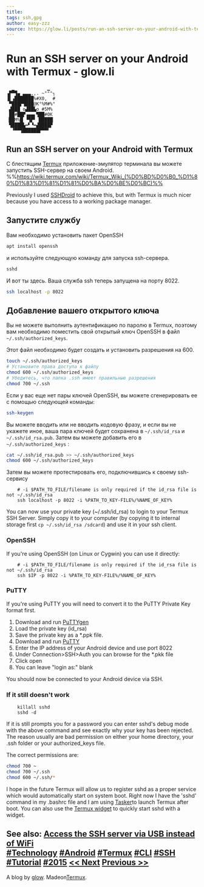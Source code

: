 ```yaml
---
title: 
tags: ssh,gpg
author: easy-zzz
source: https://glow.li/posts/run-an-ssh-server-on-your-android-with-termux/
---
```

# Run an SSH server on your Android with Termux - glow.li  

```
  ▁            ▁
▗▛▀▜▄ ▃▃▃,,. ~°°°┐
▐▌▗███████%#X0,  #
 ▀███▛▜███@K°%M#%°
 ▟███ o▟██▙o #5M%
 ██#██▛▗▄▄▖▜██#0K
▕██M%█▏▝▜▛▘▕█████▏
 ▜████▙━▘▝━▟████▛
  ▝▀▀▜██████▛▀▀▘
```


## Run an SSH server on your Android with Termux

С блестящим [Termux](https://wiki.termux.com/wiki/Termux_Wiki_(%D0%BD%D0%B0_%D1%80%D1%83%D1%81%D1%81%D0%BA%D0%BE%D0%BC)) приложение-эмулятор терминала вы можете запустить SSH-сервер на своем Android.
%%https://wiki.termux.com/wiki/Termux_Wiki_(%D0%BD%D0%B0_%D1%80%D1%83%D1%81%D1%81%D0%BA%D0%BE%D0%BC)%%

Previously I used [SSHDroid](https://play.google.com/store/apps/details?id=berserker.android.apps.sshdroid) to achieve this, but with Termux is much nicer because you have access to a working package manager.

## Запустите службу

Вам необходимо установить пакет OpenSSH

```sh
apt install openssh
```

и используйте следующую команду для запуска ssh-сервера.

```sh
sshd
```

И вот ты здесь. Ваша служба ssh теперь запущена на порту 8022.

```sh
ssh localhost -p 8022
```

## Добавление вашего открытого ключа

Вы не можете выполнить аутентификацию по паролю в Termux, поэтому вам необходимо поместить свой открытый ключ OpenSSH в файл `~/.ssh/authorized_keys`.

Этот файл необходимо будет создать и установить разрешения на 600.

```sh
touch ~/.ssh/authorized_keys
# Установите права доступа к файлу
chmod 600 ~/.ssh/authorized_keys
# Убедитесь, что папка .ssh имеет правильные разрешения
chmod 700 ~/.ssh
```
   
Если у вас еще нет пары ключей OpenSSH, вы можете сгенерировать ее с помощью следующей команды:

```sh
ssh-keygen
```

Вы можете вводить или не вводить кодовую фразу, и если вы не укажете иное, ваша пара ключей будет сохранена в  `~/.ssh/id_rsa` и  `~/.ssh/id_rsa.pub`. Затем вы можете добавить его в `~/.ssh/authorized_keys` :

```sh
cat ~/.ssh/id_rsa.pub >> ~/.ssh/authorized_keys
chmod 600 ~/.ssh/authorized_keys
```

Затем вы можете протестировать его, подключившись к своему ssh-сервису

        # -i $PATH_TO_FILE/filename is only required if the id_rsa file is not ~/.ssh/id_rsa
        ssh localhost -p 8022 -i %PATH_TO_KEY-FILE%/%NAME_OF_KEY%
You can now use your private key (\~/.ssh/id_rsa) to login to your Termux SSH Server. Simply copy it to your computer (by copying it to internal storage first `cp ~/.ssh/id_rsa /sdcard`) and use it in your ssh client.

### OpenSSH

If you're using OpenSSH (on Linux or Cygwin) you can use it directly:

        # -i $PATH_TO_FILE/filename is only required if the id_rsa file is not ~/.ssh/id_rsa
        ssh $IP -p 8022 -i %PATH_TO_KEY-FILE%/%NAME_OF_KEY%
### PuTTY

If you're using PuTTY you will need to convert it to the PuTTY Private Key format first.

1. Download and run [PuTTYgen](https://www.chiark.greenend.org.uk/~sgtatham/putty/latest.html)
2. Load the private key (id_rsa)
3. Save the private key as a \*.ppk file.
4. Download and run [PuTTY](https://www.chiark.greenend.org.uk/~sgtatham/putty/latest.html)
5. Enter the IP address of your Android device and use port 8022
6. Under Connection\>SSH\>Auth you can browse for the \*.pkk file
7. Click open
8. You can leave "login as:" blank

You should now be connected to your Android device via SSH.

### If it still doesn't work

        killall sshd
        sshd -d
If it is still prompts you for a password you can enter sshd's debug mode with the above command and see exactly why your key has been rejected. The reason usually are bad permission on either your home directory, your .ssh folder or your authorized_keys file.

The correct permissions are:

```sh
chmod 700 ~
chmod 700 ~/.ssh
chmod 600 ~/.ssh/*
```

I hope in the future Termux will allow us to register sshd as a proper service which would automatically start on system boot. Right now I have the 'sshd' command in my .bashrc file and I am using [Tasker](https://play.google.com/store/apps/details?id=net.dinglisch.android.taskerm)to launch Termux after boot. You can also use the [Termux widget](https://play.google.com/store/apps/details?id=com.termux.widget&hl=en) to quickly start sshd with a widget.

See also: [Access the SSH server via USB instead of WiFi](https://glow.li/posts/access-termux-via-usb/)  
[#Technology](https://glow.li/tags/technology/) [#Android](https://glow.li/tags/android/) [#Termux](https://glow.li/tags/termux/) [#CLI](https://glow.li/tags/cli/) [#SSH](https://glow.li/tags/ssh/) [#Tutorial](https://glow.li/tags/tutorial/) [#2015](https://glow.li/tags/2015/)
[\<\< Next](https://glow.li/posts/short-99e3f-disk0s2_io_error_on_Christmas_Eve./) [Previous \>\>](https://glow.li/posts/beats-with-zooper/ "How to get Zooper to display Swatch Internet Time (beats)")  
-----------------------------------------------------------------------  
A blog by [glow](https://glow.li/about/).
Madeon[Termux](https://termux.com).  
